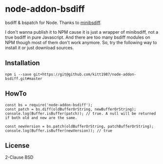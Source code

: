 # node-addon-bsdiff

bsdiff & bspatch for Node. Thanks to [minibsdiff](https://github.com/thoughtpolice/minibsdiff).

I don't wanna publish it to NPM cause it is just a wrapper of minibsdiff, not a true bsdiff in pure Javascript. And there are too many bsdiff modules on NPM though most of them don't work anymore.
So, try the following way to install it or just download sources.

## Installation

`npm i --save git+https://git@github.com/kitt1987/node-addon-bsdiff.git#master`

## HowTo
```
const bs = require('node-addon-bsdiff');
const patch = bs.diff(oldBufferOrString, newBufferOrString);
console.log(Buffer.isBuffer(patch)); // true. A null will be returned if both old and new are the same.

const newVersion = bs.patch(oldBufferOrString, patchBufferOrString);
console.log(Buffer.isBuffer(newVersion)); // true
```

## License
2-Clause BSD
